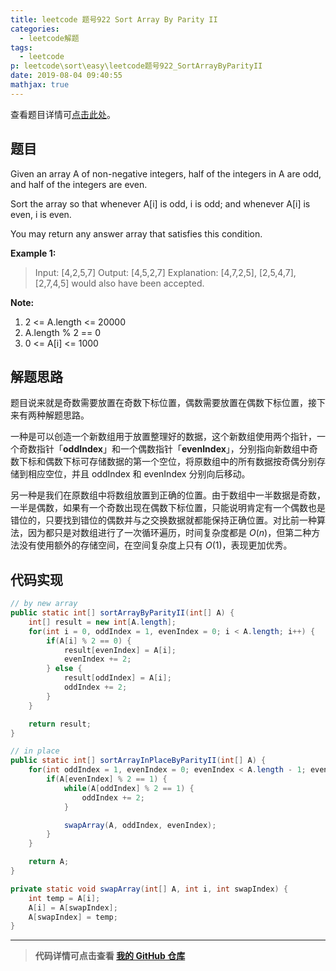 ```yaml
---
title: leetcode 题号922 Sort Array By Parity II
categories:
  - leetcode解题
tags:
  - leetcode
p: leetcode\sort\easy\leetcode题号922_SortArrayByParityII
date: 2019-08-04 09:40:55
mathjax: true
---
```


查看题目详情可[点击此处](https://leetcode.com/problems/sort-array-by-parity-ii/)。

## 题目

Given an array A of non-negative integers, half of the integers in A are odd, and half of the integers are even.

Sort the array so that whenever A[i] is odd, i is odd; and whenever A[i] is even, i is even.

You may return any answer array that satisfies this condition.

 

**Example 1:**

> Input: [4,2,5,7]
Output: [4,5,2,7]
Explanation: [4,7,2,5], [2,5,4,7], [2,7,4,5] would also have been accepted.
 

**Note:**

1. 2 <= A.length <= 20000
2. A.length % 2 == 0
3. 0 <= A[i] <= 1000


## 解题思路

题目说来就是奇数需要放置在奇数下标位置，偶数需要放置在偶数下标位置，接下来有两种解题思路。

一种是可以创造一个新数组用于放置整理好的数据，这个新数组使用两个指针，一个奇数指针「**oddIndex**」和一个偶数指针「**evenIndex**」，分别指向新数组中奇数下标和偶数下标可存储数据的第一个空位，将原数组中的所有数据按奇偶分别存储到相应空位，并且 oddIndex 和 evenIndex 分别向后移动。

另一种是我们在原数组中将数组放置到正确的位置。由于数组中一半数据是奇数，一半是偶数，如果有一个奇数出现在偶数下标位置，只能说明肯定有一个偶数也是错位的，只要找到错位的偶数并与之交换数据就都能保持正确位置。对比前一种算法，因为都只是对数组进行了一次循环遍历，时间复杂度都是 $O(n)$，但第二种方法没有使用额外的存储空间，在空间复杂度上只有 $O(1)$，表现更加优秀。

## 代码实现

```java
// by new array
public static int[] sortArrayByParityII(int[] A) {
    int[] result = new int[A.length];
    for(int i = 0, oddIndex = 1, evenIndex = 0; i < A.length; i++) {
        if(A[i] % 2 == 0) {
            result[evenIndex] = A[i];
            evenIndex += 2;
        } else {
            result[oddIndex] = A[i];
            oddIndex += 2;
        }
    }

    return result;
}

// in place
public static int[] sortArrayInPlaceByParityII(int[] A) {
    for(int oddIndex = 1, evenIndex = 0; evenIndex < A.length - 1; evenIndex += 2) {
        if(A[evenIndex] % 2 == 1) {
            while(A[oddIndex] % 2 == 1) {
                oddIndex += 2;
            }

            swapArray(A, oddIndex, evenIndex);
        }
    }

    return A;
}

private static void swapArray(int[] A, int i, int swapIndex) {
    int temp = A[i];
    A[i] = A[swapIndex];
    A[swapIndex] = temp;
}
```

****
> **代码详情可点击查看 [我的 GitHub 仓库](https://github.com/CloneableX/leetcode/)**